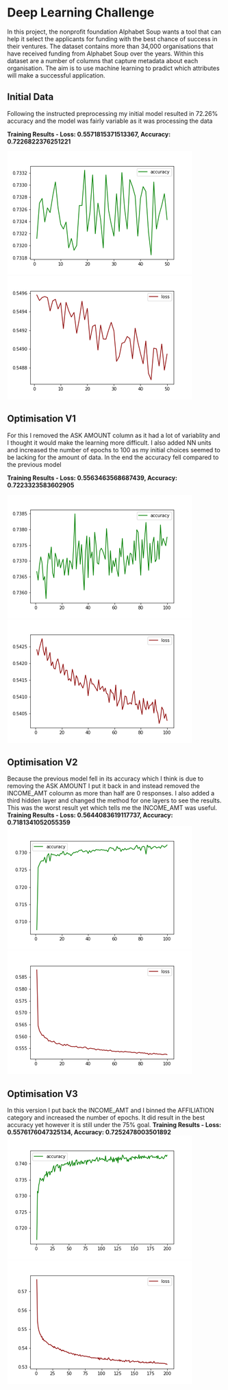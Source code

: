 # Deep Learning Challenge

In this project, the nonprofit foundation Alphabet Soup wants a tool that can help it select the applicants for funding with the best chance of success in their ventures. The dataset contains more than 34,000 organisations that have received funding from Alphabet Soup over the years. Within this dataset are a number of columns that capture metadata about each organisation. The aim is to use machine learning to pradict which attributes will make a successful application.

## Initial Data

Following the instructed preprocessing my initial model resulted in 72.26% accuracy and the model was fairly variable as it was processing the data

**Training Results - Loss: 0.5571815371513367, Accuracy: 0.7226822376251221**

![Accuracy](./Images/acc_v1.png)
![Loss](Images\loss_v1.png)

## Optimisation V1

For this I removed the ASK AMOUNT column as it had a lot of variablity and I thought it would make the learning more difficult. I also added NN units and increased the number of epochs to 100 as my initial choices seemed to be lacking for the amount of data. In the end the accuracy fell compared to the previous model

**Training Results - Loss: 0.5563463568687439, Accuracy: 0.7223323583602905**

![Accuracy](Images\acc_v2.png)
![Loss](Images\loss_v2.png)

## Optimisation V2

Because the previous model fell in its accuracy which I think is due to removing the ASK AMOUNT I put it back in and instead removed the INCOME_AMT coloumn as more than half are 0 responses. I also added a third hidden layer and changed the method for one layers to see the results. This was the worst result yet which tells me the INCOME_AMT was useful.
**Training Results - Loss: 0.5644083619117737, Accuracy: 0.7181341052055359**
![Accuracy](Images\acc_v3.png)
![Loss](Images\loss_v3.png)


## Optimisation V3

In this version I put back the INCOME_AMT and I binned the AFFILIATION category and increased the number of epochs. It did result in the best accuracy yet however it is still under the 75% goal.
**Training Results - Loss: 0.5576176047325134, Accuracy: 0.7252478003501892**
![Accuracy](Images\acc_v4.png)
![Loss](Images\loss_v4.png)

